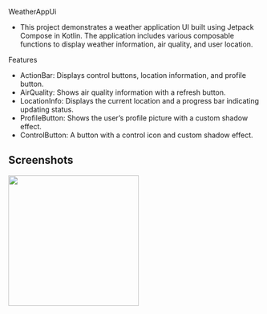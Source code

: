 WeatherAppUi
- This project demonstrates a weather application UI built using Jetpack Compose in Kotlin. The application includes various composable functions to display weather information, air quality, and user location.

Features
- ActionBar: Displays control buttons, location information, and profile button.
- AirQuality: Shows air quality information with a refresh button.
- LocationInfo: Displays the current location and a progress bar indicating updating status.
- ProfileButton: Shows the user’s profile picture with a custom shadow effect.
- ControlButton: A button with a control icon and custom shadow effect.

## Screenshots
<img src = "https://github.com/user-attachments/assets/4cf3d9a3-2867-4c1b-9a84-3c6c645a4e2d" width="260"/>

